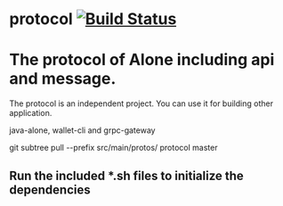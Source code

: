 # protocol [![Build Status](https://travis-ci.org/aloneprotocol/protocol.svg?branch=master)](https://travis-ci.org/aloneprotocol/protocol)


# The protocol of Alone including api and message.

The protocol is an independent project. You can use it for building other application. 

java-alone, wallet-cli and grpc-gateway

git subtree pull --prefix src/main/protos/ protocol master

## Run the included *.sh files to initialize the dependencies

